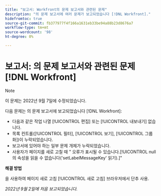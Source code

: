 ```yaml
---
title: "보고서: Workfront의 문제 보고서와 관련된 문제"
description: "의 문제 보고서에 여러 문제가 보고되었습니다 [!DNL Workfront]."
hidefromtoc: true
source-git-commit: fb377977f4f166a1631eb33be94a88b23d8676a7
workflow-type: tm+mt
source-wordcount: '98'
ht-degree: 0%

---
```



# 보고서: 의 문제 보고서와 관련된 문제 [!DNL Workfront]

>[!NOTE]
>
>이 문제는 2022년 9월 7일에 수정되었습니다.

다음 문제는 의 문제 보고서에 보고되었습니다 [!DNL Workfront]:

* 다음과 같은 작업 나열 [!UICONTROL 편집] 또는 [!UICONTROL 내보내기] 없습니다.
* 목록 컨트롤([!UICONTROL 필터], [!UICONTROL 보기], [!UICONTROL 그룹화])이 누락되었습니다.
* 보고서에 있어야 하는 일부 문제 개체가 누락되었습니다.
* 사용자가 페이지를 새로 고칠 때 &quot; 오류가 표시될 수 있습니다.[!UICONTROL null의 속성을 읽을 수 없습니다(&#39;setLabelMessageKey&#39; 읽기).]&quot;

**해결 방법**

을 사용하여 페이지 새로 고침 [!UICONTROL 새로 고침] 브라우저에서 단추 사용.

_2022년 9월 2일에 처음 보고되었습니다._

